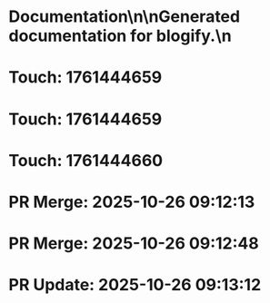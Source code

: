 # Documentation\n\nGenerated documentation for blogify.\n

# Touch: 1761444659

# Touch: 1761444659

# Touch: 1761444660

# PR Merge: 2025-10-26 09:12:13

# PR Merge: 2025-10-26 09:12:48

# PR Update: 2025-10-26 09:13:12
